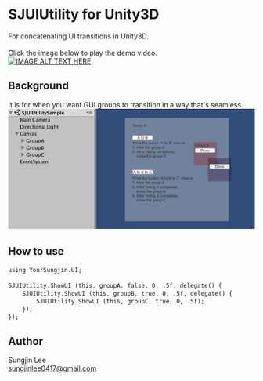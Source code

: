 # SJUIUtility for Unity3D
For concatenating UI transitions in Unity3D.<br>
<br>
Click the image below to play the demo video.<br>
[![IMAGE ALT TEXT HERE](https://img.youtube.com/vi/aevJOaQ7XhM/0.jpg)](https://youtu.be/aevJOaQ7XhM)

## Background
It is for when you want GUI groups to transition in a way that's seamless.
![image](ScreenCapture/UI%20hierarchy.png)

## How to use
```
using YourSungjin.UI;

SJUIUtility.ShowUI (this, groupA, false, 0, .5f, delegate() {
	SJUIUtility.ShowUI (this, groupB, true, 0, .5f, delegate() {
		SJUIUtility.ShowUI (this, groupC, true, 0, .5f); 
	});
});
```

## Author
Sungjin Lee<br> 
sungjinlee0417@gmail.com
